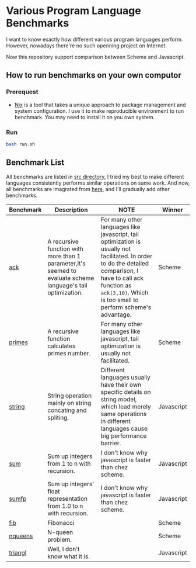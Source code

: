 # Various Program Language Benchmarks
I want to know exactly how different various program languages perform. However, nowadays there're no such openning project on Internet. 

Now this repository support comparison between Scheme and Javascript.

## How to run benchmarks on your own computor
### Prerequest
* [Nix](https://nixos.org/) is a tool that takes a unique approach to package management and system configuration. I use it to make reproducible environment to run benchmark. You may need to install it on you own system.

### Run
```bash
bash run.sh
```

## Benchmark List
All benchmarks are listed in [src directory](./src), I tried my best to make different languages consistently performs similar operations on same work. And now, all benchmarks are imagrated from [here](https://github.com/ecraven/r7rs-benchmarks), and I'll gradually add other benchmarks.


| Benchmark | Description | NOTE | Winner|
| --- | --- | --- |--- |
| [ack](./src/ack)| A recursive function with more than 1 parameter,it's seemed to evaluate scheme language's tail optimization. | For many other languages like javascript, tail optimization is usually not facilitated. In order to do the detailed comparison, I have to call ack function as `ack(3,10)`. Which is too small  to perform scheme's advantage. | Scheme |
| [primes](./src/primes)| A recursive function calculates primes number. | For many other languages like javascript, tail optimization is usually not facilitated. | Scheme |
| [string](./src/string)| String operation mainly on string concating and spliting. | Different languages usually have their own specific details on string model, which lead merely same operations in different languages cause big performance barrier. | Javascript |
| [sum](./src/sum)| Sum up integers from 1 to n with recursion. | I don't know why javascript is faster than chez scheme. | Javascript |
| [sumfp](./src/sumfp)| Sum up integers' float representation from 1.0 to n with recursion. | I don't know why javascript is faster than chez scheme. | Javascript|
| [fib](./src/fib)| Fibonacci | | Scheme |
| [nqueens](./src/nqueens)| N-queen problem.|  |Scheme|
| [triangl](./src/triangl)| Well, I don't know what it is.|| Javascript |
